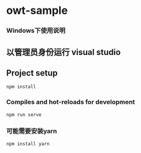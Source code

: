 # owt-sample

### Windows下使用说明
## 以管理员身份运行 visual studio

## Project setup
```
npm install
```

### Compiles and hot-reloads for development
```
npm run serve
```

### 可能需要安装yarn
```
npm install yarn
```

